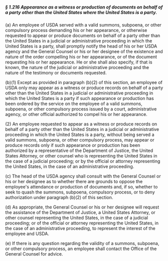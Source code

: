##### § 1.216 Appearance as a witness or production of documents on behalf of a party other than the United States where the United States is a party. #####

(a) An employee of USDA served with a valid summons, subpoena, or other compulsory process demanding his or her appearance, or otherwise requested to appear or produce documents on behalf of a party other than the United States in a judicial or administrative proceeding in which the United States is a party, shall promptly notify the head of his or her USDA agency and the General Counsel or his or her designee of the existence and nature of the order compelling his or her appearance, or of the document requesting his or her appearance. He or she shall also specify, if that is known, the nature of the judicial or administrative proceeding and the nature of the testimony or documents requested.

(b)(1) Except as provided in paragraph (b)(2) of this section, an employee of USDA only may appear as a witness or produce records on behalf of a party other than the United States in a judicial or administrative proceeding in which the United States is a party if such appearance or production has been ordered by the service on the employee of a valid summons, subpoena, or other compulsory process issued by a court, administrative agency, or other official authorized to compel his or her appearance.

(2) An employee requested to appear as a witness or produce records on behalf of a party other than the United States in a judicial or administrative proceeding in which the United States is a party, without being served a valid summons, subpoena, or other compulsory process, may appear or produce records only if such appearance or production has been authorized by a representative of the Department of Justice, the United States Attorney, or other counsel who is representing the United States in the case of a judicial proceeding; or by the official or attorney representing the United States, in the case of an administrative proceeding.

(c) The head of the USDA agency shall consult with the General Counsel or his or her designee as to whether there are grounds to oppose the employee's attendance or production of documents and, if so, whether to seek to quash the summons, subpoena, compulsory process, or to deny authorization under paragraph (b)(2) of this section.

(d) As appropriate, the General Counsel or his or her designee will request the assistance of the Department of Justice, a United States Attorney, or other counsel representing the United States, in the case of a judicial proceeding; or of the official or attorney representing the United States, in the case of an administrative proceeding, to represent the interest of the employee and USDA.

(e) If there is any question regarding the validity of a summons, subpoena, or other compulsory process, an employee shall contact the Office of the General Counsel for advice.